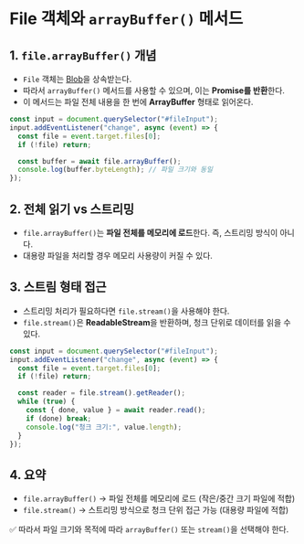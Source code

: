 # File 객체와 `arrayBuffer()` 메서드

## 1. `file.arrayBuffer()` 개념

* `File` 객체는 [Blob](https://developer.mozilla.org/docs/Web/API/Blob)을 상속받는다.
* 따라서 `arrayBuffer()` 메서드를 사용할 수 있으며, 이는 **Promise를 반환**한다.
* 이 메서드는 파일 전체 내용을 한 번에 **ArrayBuffer** 형태로 읽어온다.

```javascript
const input = document.querySelector("#fileInput");
input.addEventListener("change", async (event) => {
  const file = event.target.files[0];
  if (!file) return;

  const buffer = await file.arrayBuffer();
  console.log(buffer.byteLength); // 파일 크기와 동일
});
```

## 2. 전체 읽기 vs 스트리밍

* `file.arrayBuffer()`는 **파일 전체를 메모리에 로드**한다. 즉, 스트리밍 방식이 아니다.
* 대용량 파일을 처리할 경우 메모리 사용량이 커질 수 있다.

## 3. 스트림 형태 접근

* 스트리밍 처리가 필요하다면 `file.stream()`을 사용해야 한다.
* `file.stream()`은 **ReadableStream**을 반환하며, 청크 단위로 데이터를 읽을 수 있다.

```javascript
const input = document.querySelector("#fileInput");
input.addEventListener("change", async (event) => {
  const file = event.target.files[0];
  if (!file) return;

  const reader = file.stream().getReader();
  while (true) {
    const { done, value } = await reader.read();
    if (done) break;
    console.log("청크 크기:", value.length);
  }
});
```

## 4. 요약

* `file.arrayBuffer()` → 파일 전체를 메모리에 로드 (작은/중간 크기 파일에 적합)
* `file.stream()` → 스트리밍 방식으로 청크 단위 접근 가능 (대용량 파일에 적합)

✅ 따라서 파일 크기와 목적에 따라 `arrayBuffer()` 또는 `stream()`을 선택해야 한다.
